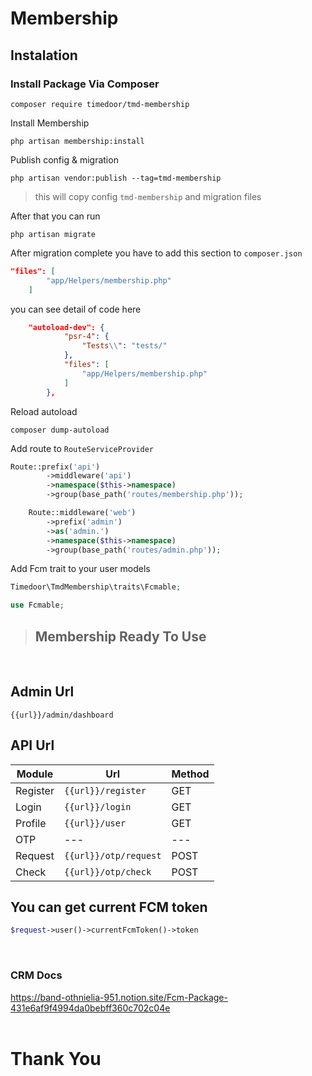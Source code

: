 # Membership

## Instalation 
### Install Package Via Composer
```
composer require timedoor/tmd-membership
```

Install Membership
```
php artisan membership:install
```
Publish config & migration
```
php artisan vendor:publish --tag=tmd-membership
```
>  this will copy config `tmd-membership` and migration files


After that you can run 
```
php artisan migrate
```

After migration complete you have to add this section to `composer.json`
```json
"files": [
        "app/Helpers/membership.php"
    ]
```
 you can see detail of code here
```json
    "autoload-dev": {
            "psr-4": {
                "Tests\\": "tests/"
            },
            "files": [
                "app/Helpers/membership.php"
            ]
        },
```

Reload autoload
```
composer dump-autoload
```

Add route to `RouteServiceProvider`
```php
Route::prefix('api')
        ->middleware('api')
        ->namespace($this->namespace)
        ->group(base_path('routes/membership.php'));

    Route::middleware('web')
        ->prefix('admin')
        ->as('admin.')
        ->namespace($this->namespace)
        ->group(base_path('routes/admin.php'));
```
Add Fcm trait to your user models
```php
Timedoor\TmdMembership\traits\Fcmable;

use Fcmable;
```

>## Membership Ready To Use
<br />

## Admin Url
```
{{url}}/admin/dashboard
```
## API Url
| Module | Url | Method |
| --- | --- | --- |
| Register | `{{url}}/register` | GET |
| Login | `{{url}}/login` | GET |
| Profile | `{{url}}/user` | GET |
| OTP | --- | --- |
| Request | `{{url}}/otp/request` | POST |
| Check | `{{url}}/otp/check` | POST |

## You can get current FCM token
```php
$request->user()->currentFcmToken()->token
```
<br />

### CRM Docs
https://band-othnielia-951.notion.site/Fcm-Package-431e6af9f4994da0bebff360c702c04e
<br />
<br />


# Thank You
